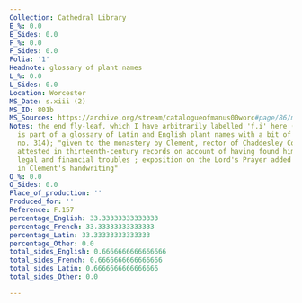 ```yaml
---
Collection: Cathedral Library
E_%: 0.0
E_Sides: 0.0
F_%: 0.0
F_Sides: 0.0
Folia: '1'
Headnote: glossary of plant names
L_%: 0.0
L_Sides: 0.0
Location: Worcester
MS_Date: s.xiii (2)
MS_ID: 801b
MS_Sources: https://archive.org/stream/catalogueofmanus00worc#page/86/mode/2up
Notes: the end fly-leaf, which I have arbitrarily labelled 'f.i' here (s.xiii (2)),
  is part of a glossary of Latin and English plant names with a bit of French (Dean
  no. 314); "given to the monastery by Clement, rector of Chaddesley Corbet" who is
  attested in thirteenth-century records on account of having found himself in various
  legal and financial troubles ; exposition on the Lord's Prayer added "apparently
  in Clement's handwriting"
O_%: 0.0
O_Sides: 0.0
Place_of_production: ''
Produced_for: ''
Reference: F.157
percentage_English: 33.33333333333333
percentage_French: 33.33333333333333
percentage_Latin: 33.33333333333333
percentage_Other: 0.0
total_sides_English: 0.6666666666666666
total_sides_French: 0.6666666666666666
total_sides_Latin: 0.6666666666666666
total_sides_Other: 0.0

---
```

